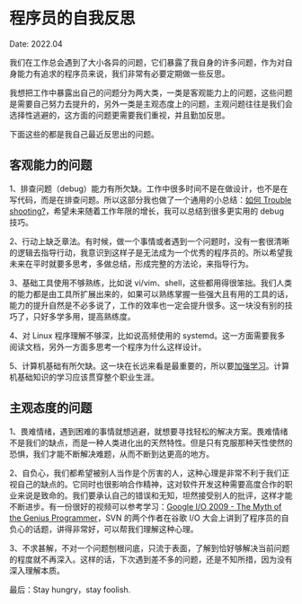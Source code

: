 # 程序员的自我反思

Date: 2022.04

我们在工作总会遇到了大小各异的问题，它们暴露了我自身的许多问题，作为对自身能力有追求的程序员来说，我们非常有必要定期做一些反思。

我想把工作中暴露出自己的问题分为两大类，一类是客观能力上的问题，这些问题是需要自己努力去提升的，另外一类是主观态度上的问题，主观问题往往是我们会选择性逃避的，这方面的问题更需要我们重视，并且勤加反思。

下面这些的都是我自己最近反思出的问题。

## 客观能力的问题

1、排查问题（debug）能力有所欠缺。工作中很多时间不是在做设计，也不是在写代码，而是在排查问题。所以这部分我也做了一个通用的小总结：[如何 Trouble shooting?](如何TroubleShooting？.md)，希望未来随着工作年限的增长，我可以总结到很多更实用的 debug 技巧。

2、行动上缺乏章法。有时候，做一个事情或者遇到一个问题时，没有一套很清晰的逻辑去指导行动，我意识到这样子是无法成为一个优秀的程序员的。所以希望我未来在平时就要多思考，多做总结，形成完整的方法论，来指导行为。

3、基础工具使用不够熟练，比如说 vi/vim、shell，这些都用得很笨拙。我们人类的能力都是由工具所扩展出来的，如果可以熟练掌握一些强大且有用的工具的话，能力的提升自然是不必多说了，工作的效率也一定会提升很多。这一块没有别的技巧了，只好多学多用，提高熟练度。

4、对 Linux 程序理解不够深，比如说高频使用的 systemd。这一方面需要我多阅读文档，另外一方面多思考一个程序为什么这样设计。

5、计算机基础有所欠缺。这一块在长远来看是最重要的，所以要[加强学习](https://github.com/jacksonwuu/self-taught-cs)。计算机基础知识的学习应该贯穿整个职业生涯。

## 主观态度的问题

1、畏难情绪，遇到困难的事情就想逃避，就想要寻找轻松的解决方案。畏难情绪不是我们的缺点，而是一种人类进化出的天然特性。但是只有克服那种天性使然的恐惧，我们才能不断解决难题，从而不断到达更高的地方。

2、自负心，我们都希望被别人当作是个厉害的人，这种心理是非常不利于我们正视自己的缺点的。它同时也很影响合作精神，这对软件开发这种需要高度合作的职业来说是致命的。我们要承认自己的错误和无知，坦然接受别人的批评，这样才能不断进步。有一份很好的视频可以参考学习：[Google I/O 2009 - The Myth of the Genius Programmer](https://www.youtube.com/watch?v=0SARbwvhupQ&t=2649s)，SVN 的两个作者在谷歌 I/O 大会上讲到了程序员的自负心的话题，讲得非常好，可以帮我们理解这种心理。

3、不求甚解，不对一个问题刨根问底，只流于表面，了解到恰好够解决当前问题的程度就不再深入。这样的话，下次遇到差不多的问题，还是不知所措，因为没有深入理解本质。

最后：Stay hungry，stay foolish.
